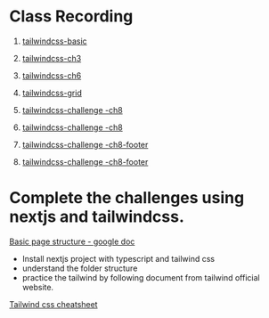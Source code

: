 # Class Recording

1. [tailwindcss-basic](https://youtu.be/3nyzRSSNDAE)

2. [tailwindcss-ch3](https://youtu.be/RlSKM9zKsjQ)

3. [tailwindcss-ch6](https://youtu.be/j3kfk2Outpg)

4. [tailwindcss-grid](https://youtu.be/EVe7uXfVAVk)

5. [tailwindcss-challenge -ch8](https://youtu.be/PUgGoN1iTsM)

6. [tailwindcss-challenge -ch8](https://youtu.be/bMy3qiQU3nc)

7. [tailwindcss-challenge -ch8-footer](https://youtu.be/cS4xBVZM2jw)

7. [tailwindcss-challenge -ch8-footer](https://youtu.be/D8Q6hZD7afA)


# Complete the challenges using nextjs and tailwindcss.

[Basic page structure - google doc](https://docs.google.com/document/d/144gpYdeVUQljEFQBK_-x5M4KSM3R9Dc7mLkQpQNFjwA/edit#heading=h.dnje4qsk4zbo)

- Install nextjs project with typescript and tailwind css
- understand the folder structure
- practice the tailwind by following document from tailwind official website.

[Tailwind css cheatsheet](https://tailwindcomponents.com/cheatsheet/)

